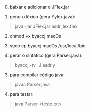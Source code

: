 0. baixar e adicionar o JFlex.jar

1. gerar o léxico  (gera Yylex.java):

> java -jar JFlex.jar asdr_lex.flex

2. chmod +x byaccj.macOs

3. sudo cp byaccj.macOs /usr/local/bin

4. gerar o sintático  (gera Parser.java):

> byaccj -tv -J asdr.y

3. para compilar código java:

> javac Parser.java

4. para testar:

> java Parser <teste.txt>